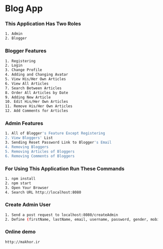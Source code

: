 # Blog App

### This Application Has Two Roles

```bash
1. Admin
2. Blogger
```

### Blogger Features

```bash
1. Registering
2. Login
3. Change Profile
4. Adding and Changing Avatar
5. View His/Her Own Articles
6. View All Articles
7. Search Between Articles
8. Order All Articles by Date
9. Adding New Article
10. Edit His/Her Own Articles
11. Remove His/Her Own Articles
12. Add Comments for Articles
```

### Admin Features

```bash
1. All of Blogger's Feature Except Registering
2. View Bloggers' List
3. Sending Reset Password Link to Blogger's Email
4. Removing Bloggers
5. Removing Articles of Bloggers
6. Removing Comments of Bloggers
```

### For Using This Application Run These Commands

```bash
1. npm install
2. npm start
3. Open Your Browser
4. Search URL http://localhost:8080
```

### Create Admin User

```bash
1. Send a post request to localhost:8080/createAdmin
2. Define (firstName, lastName, email, username, password, gender, mobileNumber) in body of request
```

### Online demo

```bash
http://makhor.ir
```
